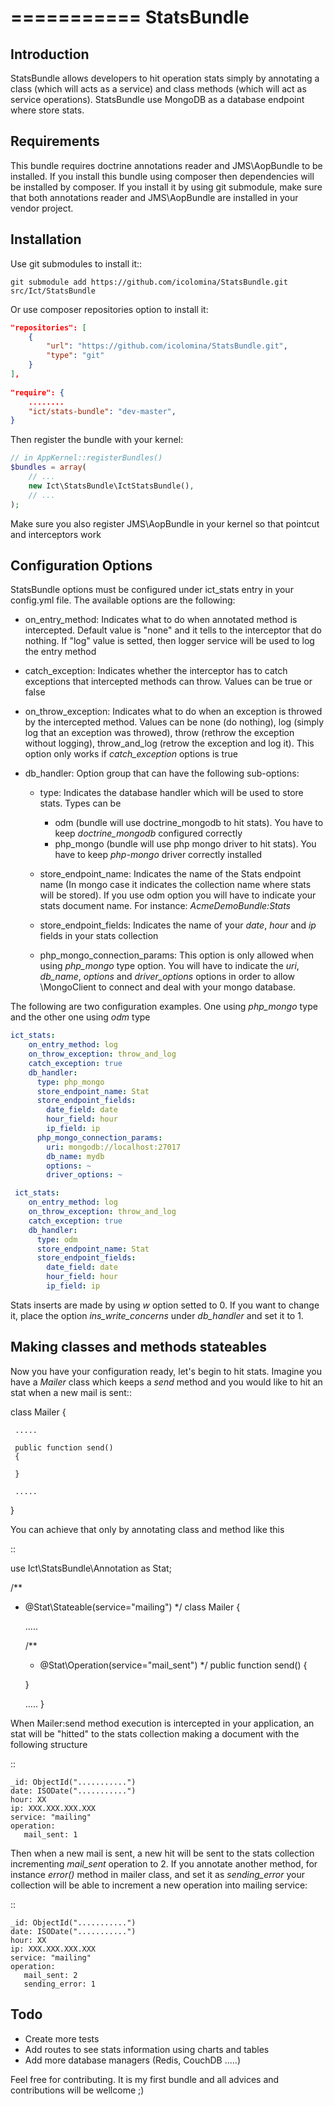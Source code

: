 ===========
StatsBundle
===========
Introduction
------------
StatsBundle allows developers to hit operation stats simply by annotating a class (which will acts as a service) and class methods (which will act as service operations). StatsBundle use MongoDB as a database endpoint where store stats.

Requirements
------------
This bundle requires doctrine annotations reader and JMS\AopBundle to be installed. If you install this bundle using composer then dependencies will be installed by composer. If you install it by using git submodule, make sure that  both annotations reader and JMS\AopBundle are installed in your vendor project.

Installation
------------
Use git submodules to install it::

    git submodule add https://github.com/icolomina/StatsBundle.git src/Ict/StatsBundle

Or use composer repositories option to install it:
```json
"repositories": [
    {
        "url": "https://github.com/icolomina/StatsBundle.git",
        "type": "git"
    }
],
 
"require": {
    ........
    "ict/stats-bundle": "dev-master",
}
```
Then register the bundle with your kernel:
```php
// in AppKernel::registerBundles()
$bundles = array(
    // ...
    new Ict\StatsBundle\IctStatsBundle(),
    // ...
);
```
Make sure you also register JMS\AopBundle in your kernel so that pointcut and interceptors work

Configuration Options
---------------------
StatsBundle options must be configured under ict_stats entry in your config.yml file. The available options are the following:

- on_entry_method: Indicates what to do when annotated method is intercepted. Default value is "none" and it tells to the interceptor that do nothing. If "log" value is setted, then logger service will be used to log the entry method

- catch_exception: Indicates whether the interceptor has to catch exceptions that intercepted methods can throw. Values can be true or false

- on_throw_exception: Indicates what to do when an exception is throwed by the intercepted method. Values can be none (do nothing), log (simply log that an exception was throwed), throw (rethrow the exception without logging), throw_and_log (retrow the exception and log it). This option only works if *catch_exception* options is true

- db_handler: Option group that can have the following sub-options:
  
   - type: Indicates the database handler which will be used to store stats. Types can be 
      - odm (bundle will use doctrine_mongodb to hit stats). You have to keep *doctrine_mongodb* configured correctly
      - php_mongo (bundle will use php mongo driver to hit stats). You have to keep *php-mongo* driver correctly installed

   - store_endpoint_name: Indicates the name of the Stats endpoint name (In mongo case it indicates the collection name where stats will be stored). If you use odm option you will have to indicate your stats document name. For instance: *AcmeDemoBundle:Stats*

   - store_endpoint_fields: Indicates the name of your *date*, *hour* and *ip* fields in your stats collection
   - php_mongo_connection_params: This option is only allowed when using *php_mongo* type option. You will have to indicate the *uri*, *db_name*, *options* and *driver_options* options in order to allow \MongoClient to connect and deal with your mongo database.

The following are two configuration examples. One using *php_mongo* type and the other one using *odm* type

```yaml
ict_stats:
    on_entry_method: log
    on_throw_exception: throw_and_log
    catch_exception: true
    db_handler:
      type: php_mongo
      store_endpoint_name: Stat
      store_endpoint_fields:
        date_field: date
        hour_field: hour
        ip_field: ip
      php_mongo_connection_params:
        uri: mongodb://localhost:27017
        db_name: mydb
        options: ~
        driver_options: ~

 ict_stats:
    on_entry_method: log
    on_throw_exception: throw_and_log
    catch_exception: true
    db_handler:
      type: odm
      store_endpoint_name: Stat
      store_endpoint_fields:
        date_field: date
        hour_field: hour
        ip_field: ip
```
Stats inserts are made by using *w* option setted to 0. If you want to change it, place the option *ins_write_concerns* under *db_handler* and set it to 1.

Making classes and methods stateables
-------------------------------------
Now you have your configuration ready, let's begin to hit stats. Imagine you have a *Mailer* class which keeps a *send* method and you would like to hit an stat when a new mail is sent::

  class Mailer {

     .....

     public function send()
     {

     }

     .....
  }

You can achieve that only by annotating class and method like this

::

   use Ict\StatsBundle\Annotation as Stat;    

   /**
   * @Stat\Stateable(service="mailing")
   */
   class Mailer {

     .....

     /**
     * @Stat\Operation(service="mail_sent")
     */
     public function send()
     {

     }

     .....
  }

When Mailer:send method execution is intercepted in your application, an stat will be "hitted" to the stats collection making a document with the following structure

::

    _id: ObjectId("...........")
    date: ISODate("...........")
    hour: XX
    ip: XXX.XXX.XXX.XXX
    service: "mailing"
    operation:
       mail_sent: 1

Then when a new mail is sent, a new hit will be sent to the stats collection incrementing *mail_sent* operation to 2. If you annotate another method, for instance *error()* method in mailer class, and set it as *sending_error* your collection will be able to increment a new operation into mailing service:

:: 

    _id: ObjectId("...........")
    date: ISODate("...........")
    hour: XX
    ip: XXX.XXX.XXX.XXX
    service: "mailing"
    operation:
       mail_sent: 2
       sending_error: 1


Todo
----
- Create more tests
- Add routes to see stats information using charts and tables
- Add more database managers (Redis, CouchDB .....)

Feel free for contributing. It is my first bundle and all advices and contributions will be wellcome ;)
